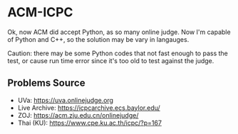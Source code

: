 ACM-ICPC
========

Ok, now ACM did accept Python, as so many online judge.
Now I'm capable of Python and C++, so the solution may be vary in langauges.

Caution: there may be some Python codes that not fast enough to pass the test,
or cause run time error since it's too old to test against the judge.


Problems Source
---------------

- UVa: <https://uva.onlinejudge.org>
- Live Archive: <https://icpcarchive.ecs.baylor.edu/>
- ZOJ: <https://acm.zju.edu.cn/onlinejudge/>
- Thai (KU): <https://www.cpe.ku.ac.th/icpc/?p=167>
